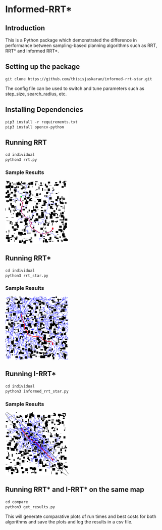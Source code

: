 # Informed-RRT*
## Introduction
This is a Python package which demonstrated the difference in performance between sampling-based planning algorithms such as RRT, RRT* and Informed RRT*.
## Setting up the package
```
git clone https://github.com/thisisjaskaran/informed-rrt-star.git
```
The config file can be used to switch and tune parameters such as step_size, search_radius, etc.
## Installing Dependencies
```
pip3 install -r requirements.txt
pip3 install opencv-python
```
## Running RRT
```
cd individual
python3 rrt.py
```
### Sample Results
<img src="media/rrt_output.png" width = "200" height = "200">

## Running RRT*
```
cd individual
python3 rrt_star.py
```
### Sample Results
<img src="media/rrt_star_output.png" width = "200" height = "200">

## Running I-RRT*
```
cd individual
python3 informed_rrt_star.py
```
### Sample Results
<img src="media/informed_rrt_star_output.png" width = "200" height = "200">

## Running RRT* and I-RRT* on the same map
```
cd compare
python3 get_results.py
```
This will generate comparative plots of run times and best costs for both algorithms and save the plots and log the results in a csv file.